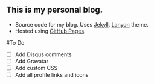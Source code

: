 ## This is my personal blog.

- Source code for my blog. Uses [Jekyll][Jekyll]. [Lanyon][Lanyon] theme.
- Hosted using [GitHub Pages][GitHub Pages].

[Jekyll]: http://jekyllrb.com/
[Lanyon]: https://github.com/poole/Lanyon/
[GitHub Pages]: https://pages.github.com/

#To Do

- [ ] Add Disqus comments
- [ ] Add Gravatar
- [ ] Add custom CSS
- [ ] Add all profile links and icons
